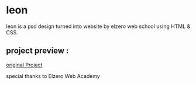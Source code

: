 # leon

leon is a psd design turned into website by elzero web school using HTML &amp; CSS.

## project preview :

[original Project](https://elzerowebschool.github.io/HTML_And_CSS_Template_One/)

special thanks to Elzero Web Academy
